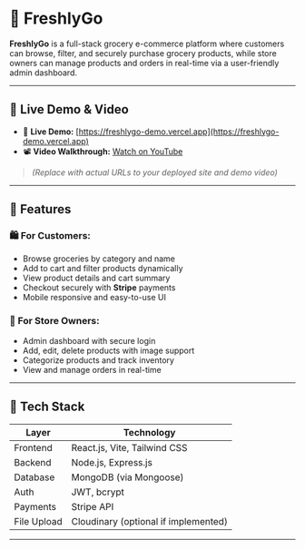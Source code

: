 # 🛒 FreshlyGo

**FreshlyGo** is a full-stack grocery e-commerce platform where customers can browse, filter, and securely purchase grocery products, while store owners can manage products and orders in real-time via a user-friendly admin dashboard.

---

## 🚀 Live Demo & Video

- 🔗 **Live Demo:** [https://freshlygo-demo.vercel.app](https://freshlygo-demo.vercel.app)  
- 📽️ **Video Walkthrough:** [Watch on YouTube](https://youtu.be/demo-video-link)

> *(Replace with actual URLs to your deployed site and demo video)*

---

## 📌 Features

### 🛍️ For Customers:
- Browse groceries by category and name
- Add to cart and filter products dynamically
- View product details and cart summary
- Checkout securely with **Stripe** payments
- Mobile responsive and easy-to-use UI

### 🛒 For Store Owners:
- Admin dashboard with secure login
- Add, edit, delete products with image support
- Categorize products and track inventory
- View and manage orders in real-time

---

## 🧰 Tech Stack

| Layer       | Technology                                     |
|-------------|------------------------------------------------|
| Frontend    | React.js, Vite, Tailwind CSS                   |
| Backend     | Node.js, Express.js                            |
| Database    | MongoDB (via Mongoose)                         |
| Auth        | JWT, bcrypt                                    |
| Payments    | Stripe API                                     |
| File Upload | Cloudinary (optional if implemented)           |

---


